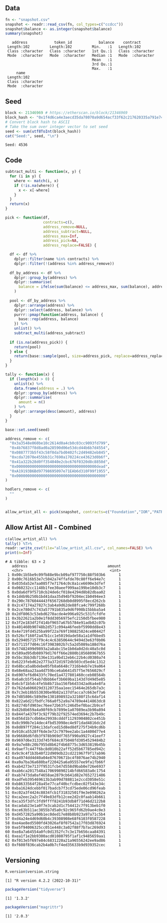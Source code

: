 
<!-- README.md is generated from README.Rmd. Please edit that file -->

## Data

``` r
fn <- "snapshot.csv"
snapshot <- readr::read_csv(fn, col_types=c("ccdcc"))
snapshot$balance <- as.integer(snapshot$balance)
summary(snapshot)
```

       address            token_id            balance    contract        
     Length:102         Length:102         Min.   :1   Length:102        
     Class :character   Class :character   1st Qu.:1   Class :character  
     Mode  :character   Mode  :character   Median :1   Mode  :character  
                                           Mean   :1                     
                                           3rd Qu.:1                     
                                           Max.   :1                     
         name          
     Length:102        
     Class :character  
     Mode  :character  
                       
                       
                       

## Seed

``` r
block <- 21346969 # https://etherscan.io/block/21346969
block_hash <- "0x1f4d6ca4e3aecd35da78070a9d654acf33f62c217620335a791e7401e57620c1"
# Convert block hash to ASCII
# Take the sum over integer vector to set seed
seed <- sum(utf8ToInt(block_hash))
cat("Seed:", seed, "\n")
```

    Seed: 4536 

## Code

``` r
subtract_multi <- function(x, y) {
  for (i in y) {
    where <- match(i, x)
    if (!is.na(where)) {
      x <- x[-where]
    }
  }
  return(x)
}

pick <- function(df,
                 contracts=c(),
                 address_remove=NULL,
                 address_subtract=NULL,
                 address_max=Inf,
                 address_pick=NA,
                 address_replace=FALSE) {

  df <- df %>%
    dplyr::filter(name %in% contracts) %>%
    dplyr::filter(!(address %in% address_remove))
  
  df_by_address <- df %>%
    dplyr::group_by(address) %>%
    dplyr::summarise(
      balance = ifelse(sum(balance) <= address_max, sum(balance), address_max)
    )
  
  pool <- df_by_address %>%
    dplyr::arrange(address) %>%
    dplyr::select(address, balance) %>%
    purrr::pmap(function(address, balance) {
      base::rep(address, balance)
    }) %>%
    unlist() %>%
    subtract_multi(address_subtract)
  
  if (is.na(address_pick)) {
    return(pool)
  } else {
    return(base::sample(pool, size=address_pick, replace=address_replace))
  }
}

tally <- function(x) {
  if (length(x) > 0) {
    unlist(x) %>%
    data.frame(address = .) %>%
    dplyr::group_by(address) %>%
    dplyr::summarise(
      amount = n()
    ) %>%
    dplyr::arrange(desc(amount), address)
  }
}
```

``` r
base::set.seed(seed)

address_remove <- c(
  "0x3a3548e060be10c2614d0a4cb0c03cc9093fd799",
  "0x4b76837f8d8ad0a28590d06e53dcd44b6b7d4554",
  "0x0887773b5f43c58f0da7bd0402fc2d49482eb845",
  "0xcda72070e455bb31c7690a170224ce43623d0b6f",
  "0x41a322b28d0ff354040e2cbc676f0320d8c8850d",
  "0x000000000000000000000000000000000000dead",
  "0xA19193B6Bd97798695097e71EAb6d310F99f1955",
  "0x0000000000000000000000000000000000000000"
)

hodlers_remove <- c(
  ""
)


allow_artist_all <- pick(snapshot, contracts=c("Foundation","IOR","PATRICORTMANN","MakersPlace","SEED","NINFA"), address_remove=address_remove,address_max=1)
```

## Allow Artist All - Combined

``` r
c(allow_artist_all) %>%
tally() %T>%
readr::write_csv(file="allow_artist_all.csv", col_names=FALSE) %>%
print(n=Inf)
```

    # A tibble: 63 × 2
       address                                    amount
       <chr>                                       <int>
     1 0x00c1b5be9c09fb88e9bcb09af977750c88f503b6      1
     2 0x00c7616b53e7c5042a74ffafde70c80ff6e94e7c      1
     3 0x035da52e7aa085f7e71764c0c8a1ce6690e3dfef      1
     4 0x060232cc1148b1fee30aeef999aa199be10db3c7      1
     5 0x0da6df9f5710cb24de6cf018e4294d8b82dbaa02      1
     6 0x1d4b9b250b1bd41daa35d94bf9204ec1b0494ee3      1
     7 0x290c7876044443f6567268db0d8995f8ecd262cb      1
     8 0x2c47174a27827c3ab4a9d62de88fca4c799f268b      1
     9 0x2ce780d7c743a57791b835a9d6f998b15bbba5a4      1
    10 0x2df8063c53ebd6270acde4e996a925c531fcfdfe      1
    11 0x3b22621a2b0e1f8dd3056975efc2150d5fbee980      1
    12 0x3f2e183df2f414bf9657a67b5784e91adb02c07b      1
    13 0x401460b90748b2d571c094a46feebf5990dd8e43      1
    14 0x4e719fd4525ba99f22a769f198825824ce00442f      1
    15 0x526cf160f2a47b1cc1e5019dade58a1a1df6bed5      1
    16 0x5294057157f9c4c4c63850644c9494d3e63f0b06      1
    17 0x57115f7d04c16f3983802b7c5a2d5089a188d76a      1
    18 0x57482499d9893a2a8abc15e1b0da0d2dc40a5c0d      1
    19 0x589ad95db08979d176ff66e2880b185680967b55      1
    20 0x5bc3bb3db7136e131a9bd12eb6c22b4cd0380a74      1
    21 0x6223febd62e2773a372d1972db503cd5ed4c1312      1
    22 0x68bca5a8bdebe05fb8a6648c7316b4eb7e19a064      1
    23 0x68e68aa23aa4d759bce6ab641d57f5e7656029cf      1
    24 0x6907ef6d0433fc70ed1a4727801460cceb08564b      1
    25 0x6a8cb5f54ab7dbbb6ef3b669ba1143d7d49d5e85      1
    26 0x6cbf1b5dc4fe5b8b71ba156fb6d3342ad6a4e8fa      1
    27 0x762da606029d3120735aa1eec15464e265db7a3c      1
    28 0x7c3eb18b553830be9b82a137dfacca7c663ef7a6      1
    29 0x7d85806c589d9e1301898932a32108f15c6daf14      1
    30 0x822a6d21fbdfc766a0f52a9a74789e4414863dc8      1
    31 0x8274bfd903ec76ee72b63fc246d5ef0bac2b9cef      1
    32 0x82b8b659a4a98f69cb7899e1a07089ea3b90a894      1
    33 0x844fa4379f3c92f79b32f92574ed3694c2b7b49c      1
    34 0x856d1b7cdb66e29938cdddf11293904802ce451b      1
    35 0x8c990b7e14dec4fbd53998ec4e971dad4816dc2d      1
    36 0x8d897ff284c13dafced15d8ed8df275f34b9cd6b      1
    37 0x910ca5528ff6de3e72c7979ee2abc1a4400d77e4      1
    38 0x96686d6fdb3f978b969df765f990a9927c41eef7      1
    39 0x9697d6e3133d745f684c875048fd3054529484b2      1
    40 0x9a7e88c20b7955d8b62f4b68775c3d653819b45b      1
    41 0x9aef7c447f6bc8d010b22aff52d5b67785ed942c      1
    42 0x9c9c4f1b3b40f22d909db22cd221967f9f17ab96      1
    43 0xa4974dd4d40a04e87670671bc4f8076ae74b2940      1
    44 0xa9a7ba36a680baf220425a6a95557ee9fa1fb66f      1
    45 0xab4273e7137f9531fcb47d558d9bab0e726e6937      1
    46 0xab6ca2017548a170699890214bfd66583a0c1754      1
    47 0xab7473da0af4658ae2879cb641d82e7652721486      1
    48 0xadfeb395469613b3ab99d788811e2ccd3058e51c      1
    49 0xb8633564f28a45e77caf40bcfcdbec02f543e34c      1
    50 0xba1624dcebbf017badcb7f3cd75ede06cd96feab      1
    51 0xc02a3f4424c8834fcb1f31832501f9e3e090262a      1
    52 0xca2eec2a2c7f49e83dfb12cee2d2c0faab14b661      1
    53 0xca35f3dfc3fd9ffff8241b93db8f71d46d2122b8      1
    54 0xcadab23e1a0f7e3cab2d1c754412c7f913beb1f0      1
    55 0xce63b511ac3855b7d5a0c92c965fd62b9ae4c0e3      1
    56 0xd4572825a90b1ec0ded17e88b8b923a97a71c5b4      1
    57 0xd4a24e4d69d60b4c39308908e68f6103f0587228      1
    58 0xe4ae8ed5500fd43026af8f07542a17f03d876924      1
    59 0xe5f94006325cc051e448c3a02f88f7b7ac269d93      1
    60 0xe8a7a64554a0fc0d1352fc7c3e17b656caa84391      1
    61 0xea1f1e2bb9300acd01080795f1af1c9485659aa1      1
    62 0xf013e5f697e84c6831220a21a96556242ee9ad86      1
    63 0xf608f836cab2b4a0b7cf4ed35633b9d939352cec      1

## Versioning

``` r
R.version$version.string
```

    [1] "R version 4.2.2 (2022-10-31)"

``` r
packageVersion("tidyverse")
```

    [1] '1.3.2'

``` r
packageVersion("magrittr")
```

    [1] '2.0.3'
